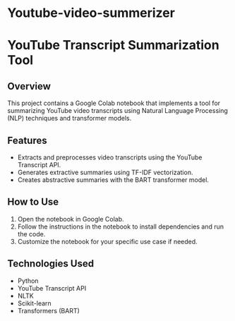 # Youtube-video-summerizer
# YouTube Transcript Summarization Tool

## Overview
This project contains a Google Colab notebook that implements a tool for summarizing YouTube video transcripts using Natural Language Processing (NLP) techniques and transformer models.

## Features
- Extracts and preprocesses video transcripts using the YouTube Transcript API.
- Generates extractive summaries using TF-IDF vectorization.
- Creates abstractive summaries with the BART transformer model.

## How to Use
1. Open the notebook in Google Colab.
2. Follow the instructions in the notebook to install dependencies and run the code.
3. Customize the notebook for your specific use case if needed.

## Technologies Used
- Python
- YouTube Transcript API
- NLTK
- Scikit-learn
- Transformers (BART)


